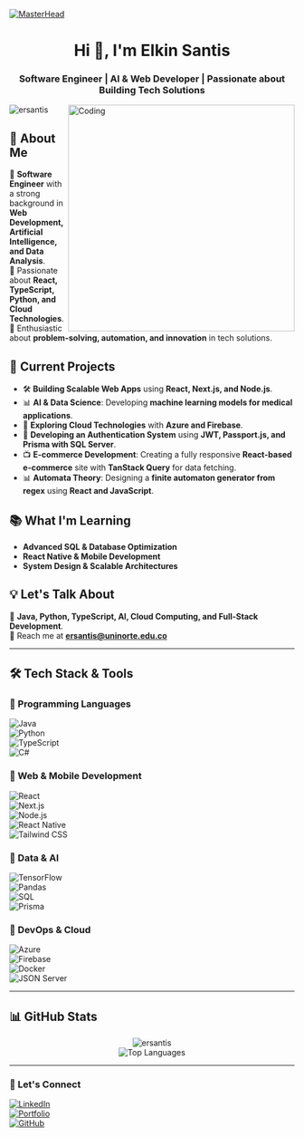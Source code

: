[![MasterHead](https://previews.123rf.com/images/karpenkoilia/karpenkoilia1806/karpenkoilia180600011/102988806-vector-line-web-concept-for-programming-linear-web-banner-for-coding-.jpg)](https://github.com/ersantis)

<h1 align="center">Hi 👋, I'm Elkin Santis</h1>
<h3 align="center">Software Engineer | AI & Web Developer | Passionate about Building Tech Solutions</h3>

<img align="right" alt="Coding" width="400" src="https://i.pinimg.com/originals/e4/26/70/e426702edf874b181aced1e2fa5c6cde.gif">

<p align="left"> <img src="https://komarev.com/ghpvc/?username=ersantis&label=Profile%20views&color=0e75b6&style=flat" alt="ersantis" /> </p>

## 🚀 About Me  
🔹 **Software Engineer** with a strong background in **Web Development, Artificial Intelligence, and Data Analysis**.  
🔹 Passionate about **React, TypeScript, Python, and Cloud Technologies**.  
🔹 Enthusiastic about **problem-solving, automation, and innovation** in tech solutions.  

## 🌟 Current Projects  
- 🛠 **Building Scalable Web Apps** using **React, Next.js, and Node.js**.  
- 📊 **AI & Data Science**: Developing **machine learning models for medical applications**.  
- 🚀 **Exploring Cloud Technologies** with **Azure and Firebase**.  
- 🔗 **Developing an Authentication System** using **JWT, Passport.js, and Prisma with SQL Server**.  
- 📺 **E-commerce Development**: Creating a fully responsive **React-based e-commerce** site with **TanStack Query** for data fetching.  
- 📊 **Automata Theory**: Designing a **finite automaton generator from regex** using **React and JavaScript**.  

## 📚 What I'm Learning  
- **Advanced SQL & Database Optimization**  
- **React Native & Mobile Development**  
- **System Design & Scalable Architectures**  

## 💡 Let's Talk About  
💬 **Java, Python, TypeScript, AI, Cloud Computing, and Full-Stack Development**.  
📩 Reach me at **ersantis@uninorte.edu.co**  

---

## 🛠 Tech Stack & Tools  
### 🔹 Programming Languages  
![Java](https://img.shields.io/badge/Java-ED8B00?style=for-the-badge&logo=java&logoColor=white)  
![Python](https://img.shields.io/badge/Python-3776AB?style=for-the-badge&logo=python&logoColor=white)  
![TypeScript](https://img.shields.io/badge/TypeScript-3178C6?style=for-the-badge&logo=typescript&logoColor=white)  
![C#](https://img.shields.io/badge/C%23-239120?style=for-the-badge&logo=csharp&logoColor=white)  

### 🔹 Web & Mobile Development  
![React](https://img.shields.io/badge/React-61DAFB?style=for-the-badge&logo=react&logoColor=black)  
![Next.js](https://img.shields.io/badge/Next.js-000000?style=for-the-badge&logo=nextdotjs&logoColor=white)  
![Node.js](https://img.shields.io/badge/Node.js-339933?style=for-the-badge&logo=nodedotjs&logoColor=white)  
![React Native](https://img.shields.io/badge/React_Native-61DAFB?style=for-the-badge&logo=react&logoColor=black)  
![Tailwind CSS](https://img.shields.io/badge/Tailwind_CSS-38B2AC?style=for-the-badge&logo=tailwind-css&logoColor=white)  

### 🔹 Data & AI  
![TensorFlow](https://img.shields.io/badge/TensorFlow-FF6F00?style=for-the-badge&logo=tensorflow&logoColor=white)  
![Pandas](https://img.shields.io/badge/Pandas-150458?style=for-the-badge&logo=pandas&logoColor=white)  
![SQL](https://img.shields.io/badge/SQL-4479A1?style=for-the-badge&logo=sqlite&logoColor=white)  
![Prisma](https://img.shields.io/badge/Prisma-2D3748?style=for-the-badge&logo=prisma&logoColor=white)  

### 🔹 DevOps & Cloud  
![Azure](https://img.shields.io/badge/Microsoft_Azure-0078D4?style=for-the-badge&logo=microsoftazure&logoColor=white)  
![Firebase](https://img.shields.io/badge/Firebase-FFCA28?style=for-the-badge&logo=firebase&logoColor=black)  
![Docker](https://img.shields.io/badge/Docker-2496ED?style=for-the-badge&logo=docker&logoColor=white)  
![JSON Server](https://img.shields.io/badge/JSON_Server-000000?style=for-the-badge&logo=json&logoColor=white)  

---

## 📊 GitHub Stats  
<p align="center">  
  <img src="https://github-readme-stats.vercel.app/api?username=ersantis&show_icons=true&theme=radical" alt="ersantis" />  
  <br>  
  <img src="https://github-readme-stats.vercel.app/api/top-langs/?username=ersantis&layout=compact&theme=radical" alt="Top Languages" />  
</p>  

---

### 🎯 Let's Connect  
[![LinkedIn](https://img.shields.io/badge/LinkedIn-0A66C2?style=for-the-badge&logo=linkedin&logoColor=white)](https://www.linkedin.com/in/elkinsantis)  
[![Portfolio](https://img.shields.io/badge/Portfolio-222222?style=for-the-badge&logo=react&logoColor=white)](https://your-portfolio.com)  
[![GitHub](https://img.shields.io/badge/GitHub-100000?style=for-the-badge&logo=github&logoColor=white)](https://github.com/ersantis)  
